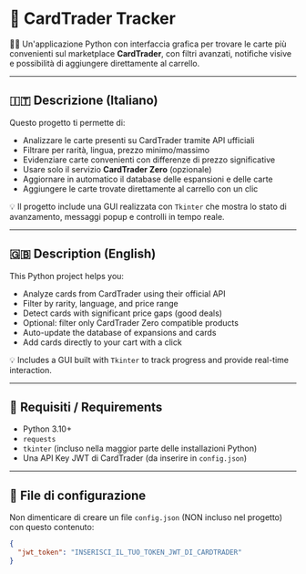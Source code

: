 # 🎴 CardTrader Tracker

🕵️‍♂️ Un'applicazione Python con interfaccia grafica per trovare le carte più convenienti sul marketplace **CardTrader**, con filtri avanzati, notifiche visive e possibilità di aggiungere direttamente al carrello.

---

## 🇮🇹 Descrizione (Italiano)

Questo progetto ti permette di:

- Analizzare le carte presenti su CardTrader tramite API ufficiali
- Filtrare per rarità, lingua, prezzo minimo/massimo
- Evidenziare carte convenienti con differenze di prezzo significative
- Usare solo il servizio **CardTrader Zero** (opzionale)
- Aggiornare in automatico il database delle espansioni e delle carte
- Aggiungere le carte trovate direttamente al carrello con un clic

💡 Il progetto include una GUI realizzata con `Tkinter` che mostra lo stato di avanzamento, messaggi popup e controlli in tempo reale.

---

## 🇬🇧 Description (English)

This Python project helps you:

- Analyze cards from CardTrader using their official API
- Filter by rarity, language, and price range
- Detect cards with significant price gaps (good deals)
- Optional: filter only CardTrader Zero compatible products
- Auto-update the database of expansions and cards
- Add cards directly to your cart with a click

💡 Includes a GUI built with `Tkinter` to track progress and provide real-time interaction.

---

## 🔧 Requisiti / Requirements

- Python 3.10+
- `requests`
- `tkinter` (incluso nella maggior parte delle installazioni Python)
- Una API Key JWT di CardTrader (da inserire in `config.json`)

---

## 📁 File di configurazione

Non dimenticare di creare un file `config.json` (NON incluso nel progetto) con questo contenuto:

```json
{
  "jwt_token": "INSERISCI_IL_TUO_TOKEN_JWT_DI_CARDTRADER"
}
